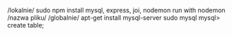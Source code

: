 /lokalnie/
sudo npm install mysql, express, joi, nodemon
run with nodemon /nazwa pliku/
/globalnie/
apt-get install mysql-server
sudo mysql 
mysql> create table;